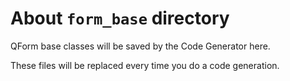 # About `form_base` directory

QForm base classes will be saved by the Code Generator here. 

These files will be replaced every time you do a code generation.